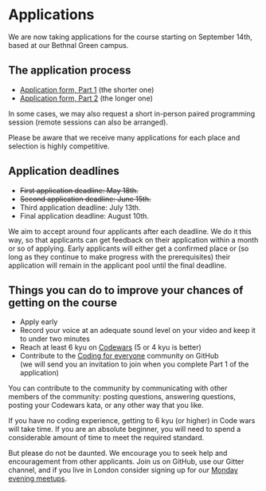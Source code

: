 # Applications

We are now taking applications for the course starting on September 14th, based at our Bethnal Green campus.

## The application process

+ [Application form, Part 1](apply1.html) (the shorter one) 
+ [Application form, Part 2](apply2.html) (the longer one) 

In some cases, we may also request a short in-person paired programming session (remote sessions can also be arranged). 

Please be aware that we receive many applications for each place and selection is highly competitive.

## Application deadlines

+ ~~First application deadline: May 18th.~~
+ ~~Second application deadline: June 15th.~~
+ Third application deadline: July 13th.
+ Final application deadline: August 10th.

We aim to accept around four applicants after each deadline. We do it this way, so that applicants can get feedback on their application within a month or so of applying. Early applicants will either get a confirmed place or (so long as they continue to make progress with the prerequisites) their application will remain in the applicant pool until the final deadline.

## Things you can do to improve your chances of getting on the course

+ Apply early 
+ Record your voice at an adequate sound level on your video and keep it to under two minutes
+ Reach at least 6 kyu on [Codewars](http://www.codewars.com/?language=javascript) (5 or 4 kyu is better)
+ Contribute to the [Coding for everyone](https://github.com/codingforeveryone) community on GitHub    
(we will send you an invitation to join when you complete Part 1 of the application) 

You can contribute to the community by communicating with other members of the community: posting questions, answering questions, posting your Codewars kata, or any other way that you like.

If you have no coding experience, getting to 6 kyu (or higher) in Code wars will take time. If you are an absolute beginner, you will need to spend a considerable amount of time to meet the required standard. 

But please do not be daunted. We encourage you to seek help and encouragement from other applicants. Join us on GitHub, use our Gitter channel, and if you live in London consider signing up for our [Monday evening meetups](http://www.meetup.com/founderscoders/).

